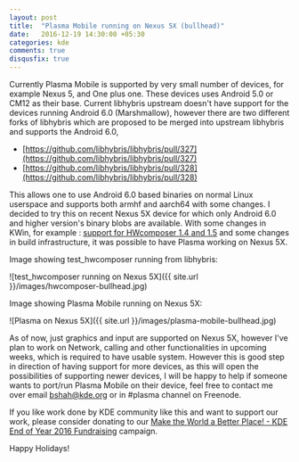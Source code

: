 ```yaml
---
layout: post
title:  "Plasma Mobile running on Nexus 5X (bullhead)"
date:   2016-12-19 14:30:00 +05:30
categories: kde
comments: true
disqusfix: true
---
```


Currently Plasma Mobile is supported by very small number of devices, for example Nexus 5, and One plus one. These devices uses Android 5.0 or CM12 as their base. Current libhybris upstream doesn't have support for the devices running Android 6.0 (Marshmallow), however there are two different forks of libhybris which are proposed to be merged into upstream libhybris and supports the Android 6.0,

- [https://github.com/libhybris/libhybris/pull/327](https://github.com/libhybris/libhybris/pull/327)
- [https://github.com/libhybris/libhybris/pull/328](https://github.com/libhybris/libhybris/pull/328)

This allows one to use Android 6.0 based binaries on normal Linux userspace and supports both armhf and aarch64 with some changes. I decided to try this on recent Nexus 5X device for which only Android 6.0 and higher version's binary blobs are available. With some changes in KWin, for example : [support for HWcomposer 1.4 and 1.5](https://phabricator.kde.org/D3686) and some changes in build infrastructure, it was possible to have Plasma working on Nexus 5X.

Image showing test_hwcomposer running from libhybris:

![test_hwcomposer running on Nexus 5X]({{ site.url }}/images/hwcomposer-bullhead.jpg)

Image showing Plasma Mobile running on Nexus 5X:

![Plasma on Nexus 5X]({{ site.url }}/images/plasma-mobile-bullhead.jpg)

As of now, just graphics and input are supported on Nexus 5X, however I've plan to work on Network, calling and other functionalities in upcoming weeks, which is required to have usable system. However this is good step in direction of having support for more devices, as this will open the possibilities of supporting newer devices, I will be happy to help if someone wants to port/run Plasma Mobile on their device, feel free to contact me over email bshah@kde.org or in #plasma channel on Freenode.

If you like work done by KDE community like this and want to support our work, please consider donating to our [Make the World a Better Place! - KDE End of Year 2016 Fundraising](https://www.kde.org/fundraisers/yearend2016/) campaign.

Happy Holidays!
